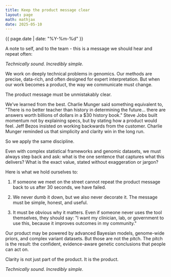 ```yaml
---
title: Keep the product message clear
layout: page
math: mathjax
date: 2025-05-10
---
```


<p>{{ page.date | date: "%Y-%m-%d" }}</p>

A note to self, and to the team - this is a message we should hear and repeat often:

*Technically sound. Incredibly simple.*

We work on deeply technical problems in genomics. Our methods are precise, data-rich, and often designed for expert interpretation. But when our work becomes a product, the way we communicate must change.

The product message must be unmistakably clear.

We’ve learned from the best. 
Charlie Munger said something equivalent to, "There is no better teacher than history in determining the future... there are answers worth billions of dollars in a \$30 history book."
 Steve Jobs built momentum not by explaining specs, but by stating how a product would feel. Jeff Bezos insisted on working backwards from the customer. Charlie Munger reminded us that simplicity and clarity win in the long run.

So we apply the same discipline.

Even with complex statistical frameworks and genomic datasets, we must always step back and ask: what is the one sentence that captures what this delivers? What is the exact value, stated without exaggeration or jargon?

Here is what we hold ourselves to:

1. If someone we meet on the street cannot repeat the product message back to us after 30 seconds, we have failed.

2. We never dumb it down, but we also never decorate it. The message must be simple, honest, and useful.

3. It must be obvious why it matters. Even if someone never uses the tool themselves, they should say: "I want my clinician, lab, or government to use this, because it improves outcomes in my community."

Our product may be powered by advanced Bayesian models, genome-wide priors, and complex variant datasets. But those are not the pitch. The pitch is the result: the confident, evidence-aware genetic conclusions that people can act on.

Clarity is not just part of the product. It is the product.

*Technically sound. Incredibly simple.*
